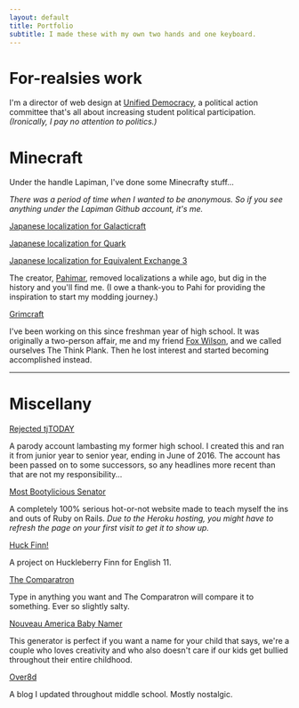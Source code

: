 ```yaml
---
layout: default
title: Portfolio
subtitle: I made these with my own two hands and one keyboard.
---
```

# For-realsies work

I'm a director of web design at [Unified Democracy](http://teensforteens.info), a political action committee that's all about increasing student political participation. *(Ironically, I pay no attention to politics.)*

# Minecraft

Under the handle Lapiman, I've done some Minecrafty stuff...

*There was a period of time when I wanted to be anonymous. So if you see anything under the Lapiman Github account, it's me.*

[Japanese localization for Galacticraft](https://github.com/micdoodle8/Galacticraft/blob/master/src/main/resources/assets/galacticraftcore/lang/ja_JP.lang)

[Japanese localization for Quark](https://github.com/Vazkii/Quark/blob/master/src/main/resources/assets/quark/lang/ja_JP.lang)

[Japanese localization for Equivalent Exchange 3](https://github.com/pahimar/Equivalent-Exchange-3)

The creator, [Pahimar](http://pahimar.com), removed localizations a while ago, but dig in the history and you'll find me. (I owe a thank-you to Pahi for providing the inspiration to start my modding journey.)

[Grimcraft](https://github.com/thinkplank/grimcraft)

I've been working on this since freshman year of high school. It was originally a two-person affair, me and my friend [Fox Wilson](http://fwilson.me), and we called ourselves The Think Plank. Then he lost interest and started becoming accomplished instead.

***

# Miscellany

[Rejected tjTODAY](http://twitter.com/rejectedtjTODAY)

A parody account lambasting my former high school. I created this and ran it from junior year to senior year, ending in June of 2016. The account has been passed on to some successors, so any headlines more recent than that are not my responsibility...

[Most Bootylicious Senator](https://most-bootylicious-senator.herokuapp.com)

A completely 100% serious hot-or-not website made to teach myself the ins and outs of Ruby on Rails. *Due to the Heroku hosting, you might have to refresh the page on your first visit to get it to show up.*

[Huck Finn!](/pf/huckfinn)

A project on Huckleberry Finn for English 11.

[The Comparatron](/pf/comparatron)

Type in anything you want and The Comparatron will compare it to something. Ever so slightly salty.

[Nouveau America Baby Namer](/pf/babynamer)

This generator is perfect if you want a name for your child that says, we're a couple who loves creativity and who also doesn't care if our kids get bullied throughout their entire childhood.

[Over8d](http://over8d.wordpress.com)

A blog I updated throughout middle school. Mostly nostalgic.
